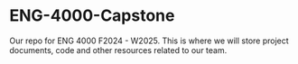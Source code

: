 # ENG-4000-Capstone
Our repo for ENG 4000 F2024 - W2025.  This is where we will store project documents, code and other resources related to our team.
